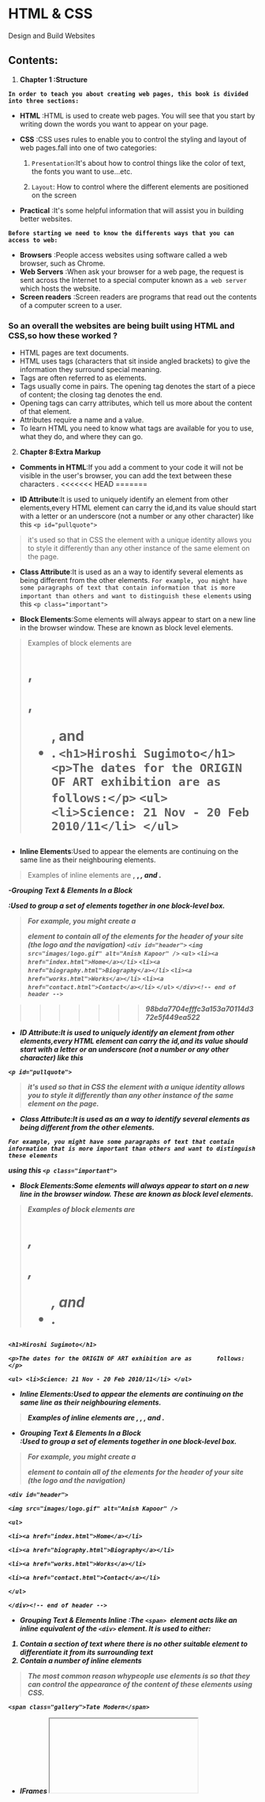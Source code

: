# **HTML & CSS**
Design and Build Websites

## Contents:

1. **Chapter 1 :Structure** 

**```In order to teach you about creating web pages,
this book is divided into three sections:```**
 
+ **HTML** :HTML is used to create web pages. You will see that you start by writing down the words you want to appear
on your page.

+ **CSS** :CSS uses rules to enable you to control the styling and layout of web pages.fall into one of two categories:


  1. `Presentation`:It's about how to control things like the color of text, the fonts you want to use...etc. 

  2. `Layout`: How to control where the different elements               are positioned on the screen

+ **Practical** :It's some helpful information that will assist you in building better websites.

**```Before starting we need to know the differents ways that you can access to web:```**

+ **Browsers** :People access websites using software called a web browser, such as Chrome. 
+ **Web Servers** :When ask your browser for a web page, the request is sent across the Internet to a special
computer known as `a web server` which hosts the website.
+ **Screen readers** :Screen readers are programs that read out the contents of a computer screen to a user.

### So an overall the websites are being built using HTML and CSS,so how these worked ?

+ HTML pages are text documents.
+ HTML uses tags (characters that sit inside angled brackets) to give the information they surround special meaning.
+ Tags are often referred to as elements.
+ Tags usually come in pairs. The opening tag denotes
the start of a piece of content; the closing tag denotes
the end.
+ Opening tags can carry attributes, which tell us more
about the content of that element.
+ Attributes require a name and a value.
+ To learn HTML you need to know what tags are
available for you to use, what they do, and where they
can go.


2. **Chapter 8:Extra Markup**

- **Comments in HTML**:If you add a comment to your code it will not be visible in the user's browser, you can add the text between these characters <!-- -->.
<<<<<<< HEAD
=======


- **ID Attribute**:It is used to uniquely identify an element
from other elements,every HTML element can carry
the id,and its value should start with a letter or an underscore (not a number or any other character) like this
 `<p id="pullquote">`
>it's used so that in CSS the element with a
unique identity allows you to style it differently than any other instance of the same element on the page.

- **Class Attribute**:It is used as an a way to identify several elements as being different from the other elements.
`For example, you might have some paragraphs of text that contain information that is more important than others and want to distinguish these elements`
using this `<p class="important">`


- **Block Elements**:Some elements will always appear to start on a new line in the browser window. These are
known as block level elements.

>Examples of block elements are <h1>, <p>, <ul>, and <li>.
`<h1>Hiroshi Sugimoto</h1>`
`<p>The dates for the ORIGIN OF ART exhibition are as       follows:</p>`
`<ul> <li>Science: 21 Nov - 20 Feb 2010/11</li> </ul>`


- **Inline Elements**:Used to appear the elements are continuing on the same line as their neighbouring elements.

>Examples of inline elements are <a>, <b>, <em>, and <img>.


-**Grouping Text & Elements In a Block <div>**:Used to
group a set of elements together in one block-level box.

>For example, you might create a <div> element to contain all of the elements for the header of your site (the logo and the navigation)
`<div id="header">`
`<img src="images/logo.gif" alt="Anish Kapoor" />`
`<ul>`
 `<li><a href="index.html">Home</a></li>`
 `<li><a href="biography.html">Biography</a></li>`
 `<li><a href="works.html">Works</a></li>`
 `<li><a href="contact.html">Contact</a></li>`
`</ul>`
`</div><!-- end of header -->`




>>>>>>> 98bda7704efffc3a153a70114d372e5f449ea522


- **ID Attribute**:It is used to uniquely identify an element
from other elements,every HTML element can carry
the id,and its value should start with a letter or an underscore (not a number or any other character) like this

`<p id="pullquote">`

>it's used so that in CSS the element with a
unique identity allows you to style it differently than any other instance of the same element on the page.

- **Class Attribute**:It is used as an a way to identify several elements as being different from the other elements.

`For example, you might have some paragraphs of text that contain information that is more important than others and want to distinguish these elements`

using this `<p class="important">`


- **Block Elements**:Some elements will always appear to start on a new line in the browser window. These are
known as block level elements.

>Examples of block elements are <h1>, <p>, <ul>, and <li>.

`<h1>Hiroshi Sugimoto</h1>`

`<p>The dates for the ORIGIN OF ART exhibition are as       follows:</p>`

`<ul> <li>Science: 21 Nov - 20 Feb 2010/11</li> </ul>`


- **Inline Elements**:Used to appear the elements are continuing on the same line as their neighbouring elements.

>Examples of inline elements are <a>, <b>, <em>, and <img>.


- **Grouping Text & Elements In a Block <div>**:Used to
group a set of elements together in one block-level box.

>For example, you might create a <div> element to contain all of the elements for the header of your site (the logo and the navigation)

`<div id="header">`

`<img src="images/logo.gif" alt="Anish Kapoor" />`

`<ul>`

 `<li><a href="index.html">Home</a></li>`

 `<li><a href="biography.html">Biography</a></li>`

 `<li><a href="works.html">Works</a></li>`

 `<li><a href="contact.html">Contact</a></li>`

`</ul>`

`</div><!-- end of header -->`


- **Grouping Text & Elements Inline <span>**:The `<span> `element acts like an inline equivalent of the `<div>` element. It is used to either:
1. Contain a section of text
where there is no other suitable
element to differentiate it from
its surrounding text
2. Contain a number of inline
elements
>The most common reason whypeople use <span> elements is so that they can control the appearance of the content of these elements using CSS.

 `<span class="gallery">Tate Modern</span>` 

 - **IFrames <iframe>**: An iframe is like a little window
that has been cut into your page — and in that window you
can see another page. The term iframe is an abbreviation of inline frame.

`<iframe`

`width="450"`

`height="350"`

`src="http://maps.google.co.uk/maps?q=moma+new+york`

`&amp;output=embed">`

`</iframe>`

>**src**:The src attribute specifies the URL of the page to show in the frame.
**height**:The height attribute specifies the height of the iframe in pixels.
**width**:The width attribute specifies the width of the iframe in pixels
**scrolling**:The scrolling attribute will not be supported in HTML5
**frameborder**:The frameborder attribute will not be supported in HTML5.

**Information About Your Pages**

**<meta>**
The <meta> element lives inside the <head> element and
contains information about that web page.And it is not visible to users.

>For example:

`<head>`
 `<title>Information About Your Pages</title>`
 `<meta name="description"`
 `content="An Essay on Installation Art" />`
 `<meta name="keywords"`
 `content="installation, art, opinion" />`
 `<meta name="robots"`
 `content="nofollow" />`
 `<meta http-equiv="author"`
 `content="Jon Duckett" />`
 `<meta http-equiv="pragma"`
 `content="no-cache" />`
 `<meta http-equiv="expires"`
 `content="Fri, 04 Apr 2014 23:59:59 GMT" />`
`</head>`


### Overall abou extra markup:

+ DOCTYPES tell browsers which version of HTML you are using.
+ You can add comments to your code between the <!-- and --> markers.
+ The id and class attributes allow you to identify particular elements.
+ The <div> and <span> elements allow you to group
block-level and inline elements together.
+ <iframes> cut windows into your web pages through
which other pages can be displayed.
+ The <meta> tag allows you to supply all kinds of
information about your web page.
+ Escape characters are used to include special
characters in your pages such as <, >, and ©.

### An overall example of extra markup:

`<!DOCTYPE html PUBLIC`
`"-//W3C//DTD HTML 4.01 Transitional//EN"`
`"http://www.w3.org/TR/html4/loose.dtd">`
`<html>`
`<head>`
 `<meta name="description" content="Telephone, email`
 `and directions for The Art Bookshop, London, UK" />`
 `<title>Contact The Art Bookshop, London UK</title>`
`</head>`
`<body>`
 `<div id="header">`
 `<h1>The Art Book Shop</h1>`
 `<ul>`
 `<li><a href="index.html">home</a></li>`
 `<li><a href="index.html">new publications</a>`
 `</li>`
 `<li class="current-page">`
 `<a href="index.html">contact</a></li>`
 `</ul>`
 `</div><!-- end header -->`
 `<div id="content">`
 `<p>Charing Cross Road, London, WC2, UK</p>`
 `<p><span class="contact">Telephone</span>`
 `0207 946 0946</p>`
 `<p><span class="contact">Email</span>`
 `<a href="mailto:books@example.com">`
 `books@example.com</a></p>`
 `<iframe width="425" height="275" frameborder="0"`
 `scrolling="no" marginheight="0" marginwidth="0"`
 `src="http://maps.google.co.uk/maps?f=q&amp;`
 `source=s_q&amp;hl=en&amp;geocode=&amp;`
 `q=charing+cross+road+london&amp;output=embed">`
 `</iframe>`
 `</div><!-- end content -->`
 `<p>&copy; The Art Bookshop</p>`
`</body>`
`</html>`


3. **Chapter 17:HTML layout**

+ The new HTML5 elements indicate the purpose of different parts of a web page and help to describe its structure.
+ The new elements provide clearer code (compared with using multiple <div> elements).
+ Older browsers that do not understand HTML5 elements need to be told which elements are block-level elements.
+ To make HTML5 elements work in Internet Explorer 8
(and older versions of IE), extra JavaScript is needed,
which is available free from Google.


4. **Chapter 18:Prossess & design**

+ It's important to understand who your target audience
is, why they would come to your site, what information
they want to find and when they are likely to return.
+ Site maps allow you to plan the structure of a site.
+ Wireframes allow you to organize the information that
will need to go on each page.
+ Design is about communication. Visual hierarchy helps
visitors understand what you are trying to tell them.
+ You can differentiate between pieces of information
using size, color, and style.
+ You can use grouping and similarity to help simplify
the information you present.




**References:**

@Jon Duckett/[HTML & CSS
](file:///D:/ltuc/code%20102/HTML%20CSS.pdf)